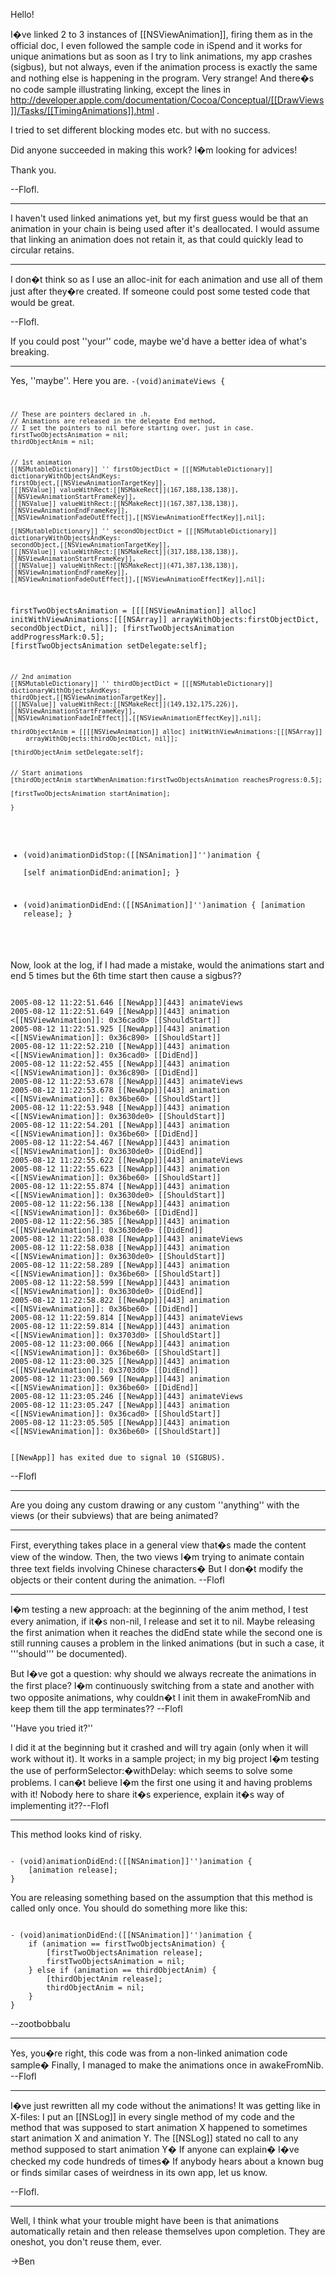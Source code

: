 

Hello!

I�ve linked 2 to 3 instances of [[NSViewAnimation]], firing them as in the official doc, I even followed the sample code in iSpend and it works for unique animations but as soon as I try to link animations, my app crashes (sigbus), but not always, even if the animation process is exactly the same and nothing else is happening in the program. Very strange! And there�s no code sample illustrating linking, except the lines in http://developer.apple.com/documentation/Cocoa/Conceptual/[[DrawViews]]/Tasks/[[TimingAnimations]].html .

I tried to set different blocking modes etc. but with no success.

Did anyone succeeded in making this work? I�m looking for advices!

Thank you.

--Flofl.

----

I haven't used linked animations yet, but my first guess would be that an animation in your chain is being used after it's deallocated. I would assume that linking an animation does not retain it, as that could quickly lead to circular retains.

----

I don�t think so as I use an alloc-init for each animation and use all of them just after they�re created. If someone could post some tested code that would be great.

--Flofl.

If you could post ''your'' code, maybe we'd have a better idea of what's breaking.

----

Yes, ''maybe''. Here you are.
<code>-(void)animateViews {

    // These are pointers declared in .h.
    // Animations are released in the delegate End method,
    // I set the pointers to nil before starting over, just in case.
    firstTwoObjectsAnimation = nil;
    thirdObjectAnim = nil;

    
    // 1st animation
    [[NSMutableDictionary]] '' firstObjectDict = [[[NSMutableDictionary]] dictionaryWithObjectsAndKeys:
	firstObject,[[NSViewAnimationTargetKey]],
	[[[NSValue]] valueWithRect:[[NSMakeRect]](167,188,138,138)],[[NSViewAnimationStartFrameKey]],
	[[[NSValue]] valueWithRect:[[NSMakeRect]](167,387,138,138)],[[NSViewAnimationEndFrameKey]],
	[[NSViewAnimationFadeOutEffect]],[[NSViewAnimationEffectKey]],nil];
  
    [[NSMutableDictionary]] '' secondObjectDict = [[[NSMutableDictionary]] dictionaryWithObjectsAndKeys:
	secondObject,[[NSViewAnimationTargetKey]],
	[[[NSValue]] valueWithRect:[[NSMakeRect]](317,188,138,138)],[[NSViewAnimationStartFrameKey]],
	[[[NSValue]] valueWithRect:[[NSMakeRect]](471,387,138,138)],[[NSViewAnimationEndFrameKey]],
	[[NSViewAnimationFadeOutEffect]],[[NSViewAnimationEffectKey]],nil];

   firstTwoObjectsAnimation = [[[[NSViewAnimation]] alloc] initWithViewAnimations:[[[NSArray]]
        arrayWithObjects:firstObjectDict, secondObjectDict, nil]];
    [firstTwoObjectsAnimation addProgressMark:0.5];
    [firstTwoObjectsAnimation setDelegate:self];
    

    // 2nd animation
    [[NSMutableDictionary]] '' thirdObjectDict = [[[NSMutableDictionary]] dictionaryWithObjectsAndKeys:
	thirdObject,[[NSViewAnimationTargetKey]],
	[[[NSValue]] valueWithRect:[[NSMakeRect]](149,132,175,226)],[[NSViewAnimationStartFrameKey]],
	[[NSViewAnimationFadeInEffect]],[[NSViewAnimationEffectKey]],nil];
    
    thirdObjectAnim = [[[[NSViewAnimation]] alloc] initWithViewAnimations:[[[NSArray]]
        arrayWithObjects:thirdObjectDict, nil]];

    [thirdObjectAnim setDelegate:self];
    
    
    // Start animations
    [thirdObjectAnim startWhenAnimation:firstTwoObjectsAnimation reachesProgress:0.5];
    
    [firstTwoObjectsAnimation startAnimation];
    
    }

- (void)animationDidStop:([[NSAnimation]]'')animation {    
    [self animationDidEnd:animation];
}

- (void)animationDidEnd:([[NSAnimation]]'')animation {
    [animation release];
}
</code>

Now, look at the log, if I had made a mistake, would the animations start and end 5 times but the 6th time start then cause a sigbus??

<code>
2005-08-12 11:22:51.646 [[NewApp]][443] animateViews
2005-08-12 11:22:51.649 [[NewApp]][443] animation <[[NSViewAnimation]]: 0x36cad0> [[ShouldStart]]
2005-08-12 11:22:51.925 [[NewApp]][443] animation <[[NSViewAnimation]]: 0x36c890> [[ShouldStart]]
2005-08-12 11:22:52.210 [[NewApp]][443] animation <[[NSViewAnimation]]: 0x36cad0> [[DidEnd]]
2005-08-12 11:22:52.455 [[NewApp]][443] animation <[[NSViewAnimation]]: 0x36c890> [[DidEnd]]
2005-08-12 11:22:53.678 [[NewApp]][443] animateViews
2005-08-12 11:22:53.678 [[NewApp]][443] animation <[[NSViewAnimation]]: 0x36be60> [[ShouldStart]]
2005-08-12 11:22:53.948 [[NewApp]][443] animation <[[NSViewAnimation]]: 0x3630de0> [[ShouldStart]]
2005-08-12 11:22:54.201 [[NewApp]][443] animation <[[NSViewAnimation]]: 0x36be60> [[DidEnd]]
2005-08-12 11:22:54.467 [[NewApp]][443] animation <[[NSViewAnimation]]: 0x3630de0> [[DidEnd]]
2005-08-12 11:22:55.622 [[NewApp]][443] animateViews
2005-08-12 11:22:55.623 [[NewApp]][443] animation <[[NSViewAnimation]]: 0x36be60> [[ShouldStart]]
2005-08-12 11:22:55.874 [[NewApp]][443] animation <[[NSViewAnimation]]: 0x3630de0> [[ShouldStart]]
2005-08-12 11:22:56.138 [[NewApp]][443] animation <[[NSViewAnimation]]: 0x36be60> [[DidEnd]]
2005-08-12 11:22:56.385 [[NewApp]][443] animation <[[NSViewAnimation]]: 0x3630de0> [[DidEnd]]
2005-08-12 11:22:58.038 [[NewApp]][443] animateViews
2005-08-12 11:22:58.038 [[NewApp]][443] animation <[[NSViewAnimation]]: 0x3630de0> [[ShouldStart]]
2005-08-12 11:22:58.289 [[NewApp]][443] animation <[[NSViewAnimation]]: 0x36be60> [[ShouldStart]]
2005-08-12 11:22:58.599 [[NewApp]][443] animation <[[NSViewAnimation]]: 0x3630de0> [[DidEnd]]
2005-08-12 11:22:58.822 [[NewApp]][443] animation <[[NSViewAnimation]]: 0x36be60> [[DidEnd]]
2005-08-12 11:22:59.814 [[NewApp]][443] animateViews
2005-08-12 11:22:59.814 [[NewApp]][443] animation <[[NSViewAnimation]]: 0x3703d0> [[ShouldStart]]
2005-08-12 11:23:00.066 [[NewApp]][443] animation <[[NSViewAnimation]]: 0x36be60> [[ShouldStart]]
2005-08-12 11:23:00.325 [[NewApp]][443] animation <[[NSViewAnimation]]: 0x3703d0> [[DidEnd]]
2005-08-12 11:23:00.569 [[NewApp]][443] animation <[[NSViewAnimation]]: 0x36be60> [[DidEnd]]
2005-08-12 11:23:05.246 [[NewApp]][443] animateViews
2005-08-12 11:23:05.247 [[NewApp]][443] animation <[[NSViewAnimation]]: 0x36cad0> [[ShouldStart]]
2005-08-12 11:23:05.505 [[NewApp]][443] animation <[[NSViewAnimation]]: 0x36be60> [[ShouldStart]]

[[NewApp]] has exited due to signal 10 (SIGBUS).
</code>

--Flofl

----

Are you doing any custom drawing or any custom ''anything'' with the views (or their subviews) that are being animated?

----

First, everything takes place in a general view that�s made the content view of the window. Then, the two views I�m trying to animate contain three text fields involving Chinese characters� But I don�t modify the objects or their content during the animation. --Flofl

----

I�m testing a new approach: at the beginning of the anim method, I test every animation, if it�s non-nil, I release and set it to nil. Maybe releasing the first animation when it reaches the didEnd state while the second one is still running causes a problem in the linked animations (but in such a case, it '''should''' be documented). 

But I�ve got a question: why should we always recreate the animations in the first place? I�m continuously switching from a state and another with two opposite animations, why couldn�t I init them in awakeFromNib and keep them till the app terminates?? --Flofl

''Have you tried it?''

I did it at the beginning but it crashed and will try again (only when it will work without it). It works in a sample project; in my big project I�m testing the use of performSelector:�withDelay: which  seems to solve some problems.
I can�t believe I�m the first one using it and having problems with it! Nobody here to share it�s experience, explain it�s way of implementing it??--Flofl

----

This method looks kind of risky.

<code>
- (void)animationDidEnd:([[NSAnimation]]'')animation {
    [animation release];
}
</code>

You are releasing something based on the assumption that this method is called only once. You should do something more like this:

<code>
- (void)animationDidEnd:([[NSAnimation]]'')animation {
    if (animation == firstTwoObjectsAnimation) {
        [firstTwoObjectsAnimation release];
        firstTwoObjectsAnimation = nil;
    } else if (animation == thirdObjectAnim) {
        [thirdObjectAnim release];
        thirdObjectAnim = nil;
    }
}
</code>

--zootbobbalu

----

Yes, you�re right, this code was from a non-linked animation code sample� Finally, I managed to make the animations once in awakeFromNib. --Flofl

----

I�ve just rewritten all my code without the animations! It was getting like in X-files: I put an [[NSLog]] in every single method of my code and the method that was supposed to start animation X happened to sometimes start animation X and animation Y. The [[NSLog]] stated no call to any method supposed to start animation Y� If anyone can explain� I�ve checked my code hundreds of times� If anybody hears about a known bug or finds similar cases of weirdness in its own app, let us know.

--Flofl.

----

Well, I think what your trouble might have been is that animations automatically retain and then release themselves upon completion.  They are oneshot, you don't reuse them, ever.

->Ben